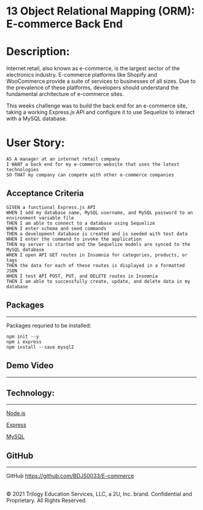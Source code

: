 # 13 Object Relational Mapping (ORM): E-commerce Back End

# Description:

Internet retail, also known as e-commerce, is the largest sector of the electronics industry. E-commerce platforms like Shopify and WooCommerce provide a suite of services to businesses of all sizes. Due to the prevalence of these platforms, developers should understand the fundamental architecture of e-commerce sites.

This weeks challenge was to build the back end for an e-commerce site, taking a working Express.js API and configure it to use Sequelize to interact with a MySQL database.

# User Story: 
```
AS A manager at an internet retail company
I WANT a back end for my e-commerce website that uses the latest technologies
SO THAT my company can compete with other e-commerce companies
```
## Acceptance Criteria
```
GIVEN a functional Express.js API
WHEN I add my database name, MySQL username, and MySQL password to an environment variable file
THEN I am able to connect to a database using Sequelize
WHEN I enter schema and seed commands
THEN a development database is created and is seeded with test data
WHEN I enter the command to invoke the application
THEN my server is started and the Sequelize models are synced to the MySQL database
WHEN I open API GET routes in Insomnia for categories, products, or tags
THEN the data for each of these routes is displayed in a formatted JSON
WHEN I test API POST, PUT, and DELETE routes in Insomnia
THEN I am able to successfully create, update, and delete data in my database
```
## Packages
______________

Packages requried to be installed:

```
npm init --y
npm i express
npm install --save mysql2
```

## Demo Video
________


## Technology:
________________________
<p><a href="https://nodejs.org/">Node.js</a></p>
<p><a href="https://www.npmjs.com/package/express">Express</a></p>
<p><a href="https://www.npmjs.com/package/mysql">MySQL</a></p>


## GitHub
________________

GitHub https://github.com/BDJS0033/E-commerce


<br />
© 2021 Trilogy Education Services, LLC, a 2U, Inc. brand. Confidential and Proprietary. All Rights Reserved.
